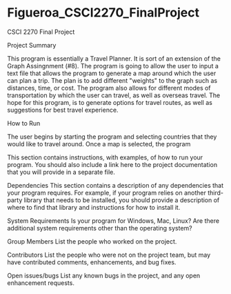 # Figueroa_CSCI2270_FinalProject
CSCI 2270 Final Project 


Project Summary 

This program is essentially a Travel Planner. It is sort of an extension of the Graph Assingnment (#8). The program is going to allow the user to input a text file that allows the program to generate a map around which the user can plan a trip. The plan is to add different "weights" to the graph such as distances, time, or cost. The program also allows for different modes of transportation by which the user can travel, as well as overseas travel. The hope for this program, is to generate options for travel routes, as well as suggestions for best travel experience. 

How to Run

The user begins by starting the program and selecting countries that they would like to travel around. Once a map is selected, the program 

This section contains instructions, with examples, of how to run your program. You should also include a link here to the project documentation that you will provide in a separate file.

Dependencies
This section contains a description of any dependencies that your program requires. For example, if your program relies on another third-party library that needs to be installed, you should provide a description of where to find that library and instructions for how to install it.

System Requirements
Is your program for Windows, Mac, Linux? Are there additional system requirements other than the operating system?

Group Members
List the people who worked on the project.

Contributors
List the people who were not on the project team, but may have contributed comments, enhancements, and bug fixes.

Open issues/bugs
List any known bugs in the project, and any open enhancement requests.
